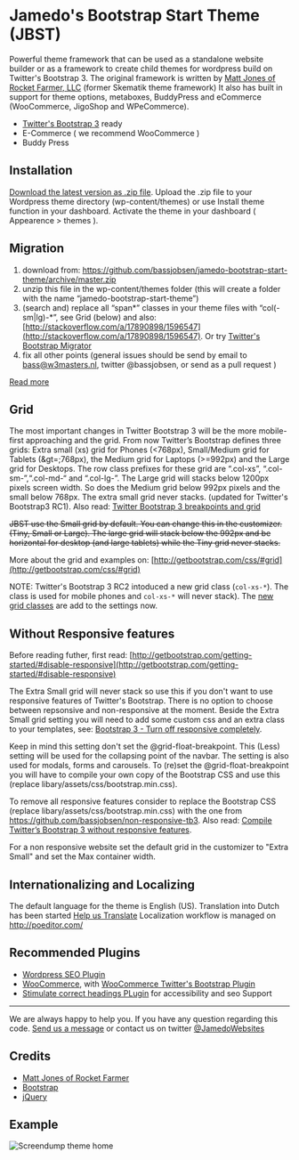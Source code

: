 Jamedo's Bootstrap Start Theme (JBST)
=====================================

Powerful theme framework that can be used as a standalone website builder or as a framework to create child themes for wordpress build on Twitter's Bootstrap 3.
The original framework is written by [Matt Jones of Rocket Farmer, LLC](http://rocketfarmer.net/) (former Skematik theme framework)
It also has built in support for theme options, metaboxes, BuddyPress and eCommerce (WooCommerce, JigoShop and WPeCommerce).

* [Twitter's Bootstrap 3](http://getboostrap.com/) ready
* E-Commerce ( we recommend WooCommerce )
* Buddy Press

Installation
------------

[Download the latest version as .zip file](https://github.com/bassjobsen/jamedo-bootstrap-start-theme/archive/master.zip). Upload the .zip file to your Wordpress theme directory (wp-content/themes) or use Install theme function in your dashboard.
Activate the theme in your dashboard ( Appearence > themes ).

Migration
---------

1. download from: https://github.com/bassjobsen/jamedo-bootstrap-start-theme/archive/master.zip
2. unzip this file in the wp-content/themes folder (this will create a folder with the name “jamedo-bootstrap-start-theme”)
3. (search and) replace all “span*” classes in your theme files with “col(-sm|lg)-*”, see Grid (below) and also: [http://stackoverflow.com/a/17890898/1596547](http://stackoverflow.com/a/17890898/1596547). Or try [Twitter's Bootstrap Migrator](http://bootstrapmigrator.w3masters.nl/)
4. fix all other points (general issues should be send by email to bass@w3masters.nl, twitter @bassjobsen, or send as a pull request )

[Read more](http://bassjobsen.weblogs.fm/migrate_skematik_to_twitter_bootstrap3/)

Grid
----
The most important changes in Twitter Bootstrap 3 will be the more mobile-first approaching and the grid. From now Twitter’s Bootstrap defines three grids: Extra small (xs) grid for Phones (&lt;768px), Small/Medium grid for Tablets (&gt=;768px), the Medium grid for Laptops (&gt;=992px) and the Large grid for Desktops. The row class prefixes for these grid are “.col-xs”, “.col-sm-”,“.col-md-“ and “.col-lg-”. The Large grid will stacks below 1200px pixels screen width. So does the Medium grid below 992px pixels and the small below 768px. The extra small grid never stacks. (updated for Twitter's Bootstrap3 RC1). Also read: [Twitter Bootstrap 3 breakpoints and grid](http://bassjobsen.weblogs.fm/twitter-bootstrap-3-breakpoints-and-grid/)

<strike>JBST use the Small grid by default. You can change this in the customizer. (Tiny, Small or Large). The large grid will stack below the 992px and be horizontal for desktop (and large tablets) while the Tiny grid never stacks.</strike>

More about the grid and examples on: [http://getbootstrap.com/css/#grid](http://getbootstrap.com/css/#grid)

NOTE: Twitter's Bootstrap 3 RC2 intoduced a new grid class (`col-xs-*`). The class is used for mobile phones and `col-xs-*` will never stack). The [new grid classes](http://bassjobsen.weblogs.fm/twitters-bootstrap-3-rc2-important-changes/) are add to the settings now.

Without Responsive features
---------------------------
Before reading futher, first read: [http://getbootstrap.com/getting-started/#disable-responsive](http://getbootstrap.com/getting-started/#disable-responsive)

The Extra Small grid will never stack so use this if you don't want to use responsive features of Twitter's Bootstrap. There is no option to choose between repsonsive and non-responsive at the moment. Beside the Extra Small grid setting you will need to add some custom css and an extra class to your templates, see: [Bootstrap 3 - Turn off responsive completely](http://stackoverflow.com/questions/18146476/bootstrap-3-turn-off-responsive-completely/18185520).

Keep in mind this setting don't set the @grid-float-breakpoint. This (Less) setting will be used for the collapsing point of the navbar. The setting is also used for modals, forms and carousels. To (re)set the @grid-float-breakpoint you will have to compile your own copy of the Bootstrap CSS and use this (replace libary/assets/css/bootstrap.min.css). 

To remove all responsive features consider to replace the Bootstrap CSS (replace libary/assets/css/bootstrap.min.css) with the one from
https://github.com/bassjobsen/non-responsive-tb3. Also read: [Compile Twitter’s Bootstrap 3 without responsive features](http://bassjobsen.weblogs.fm/compile-twitters-bootstrap-3-without-responsive-features/).

For a non responsive website set the default grid in the customizer to "Extra Small" and set the Max container width.

Internationalizing and Localizing 
---------------------------------

The default language for the theme is English (US). Translation into Dutch has been started [Help us Translate](https://poeditor.com/join/project?hash=9e7060d127eef15b8f922b0672380177) 
Localization workflow is managed on http://poeditor.com/

Recommended Plugins
-------------------

* [Wordpress SEO Plugin](http://yoast.com/wordpress/seo/)
* [WooCommerce](http://www.woothemes.com/woocommerce/), with [WooCommerce Twitter's Bootstrap Plugin](https://github.com/bassjobsen/woocommerce-twitterbootstrap)
* [Stimulate correct headings PLugin](https://github.com/bassjobsen/stimulate-correct-headings) for accessibility and seo
Support
-------

We are always happy to help you. If you have any question regarding 
this code. [Send us a message](http://www.jamedowebsites.nl/contact/)
or contact us on twitter [@JamedoWebsites](http://twitter.com/JamedoWebsites)

Credits
-------

* [Matt Jones of Rocket Farmer](http://rocketfarmer.net/)
* [Bootstrap](http://twitter.github.com/bootstrap/)
* [jQuery](http://www.jquery.com/)

Example
-------
![Screendump theme home](http://bassjobsen.weblogs.fm/wp-content/uploads/2013/07/jamedotheme.png)
